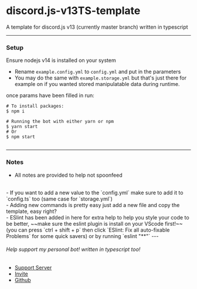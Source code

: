 # discord.js-v13TS-template
A template for discord.js v13 (currently master branch) written in typescript

---
### Setup

Ensure nodejs v14 is installed on your system


- Rename `example.config.yml` to `config.yml` and put in the parameters
- You may do the same with `example.storage.yml` but that's just there for example on if you wanted stored manipulatable data during runtime.

once params have been filled in run:


```
# To install packages: 
$ npm i

# Running the bot with either yarn or npm
$ yarn start 
# Or
$ npm start
 
```

---
### Notes
- All notes are provided to help not spoonfeed
<br>
- If you want to add a new value to the `config.yml` make sure to add it to `config.ts` too (same case for `storage.yml`)
<br>
- Adding new commands is pretty easy just add a new file and copy the template, easy right?
<br>
- ESlint has been added in here for extra help to help you style your code to be better, ~~make sure the eslint plugin is install on your VScode first!~~ (you can press `ctrl + shift + p` then click `ESlint: Fix all auto-fixable Problems` for some quick savers) or by running `eslint "**"`
---

###### Help support my personal bot! written in typescript too!
- [Support Server](https://support.bucketbot.dev)
- [Invite](https://invite.bucketbot.dev)
- [Github](https://github.com/KingOKarma/KFCBot)

